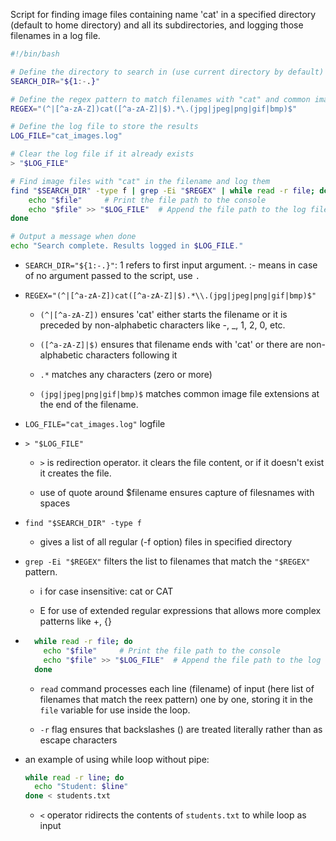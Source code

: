 Script for finding image files containing name 'cat' in a specified directory (default to home directory) and all its subdirectories, and logging those filenames in a log file.
```bash
#!/bin/bash

# Define the directory to search in (use current directory by default)
SEARCH_DIR="${1:-.}"

# Define the regex pattern to match filenames with "cat" and common image file extensions
REGEX="(^|[^a-zA-Z])cat([^a-zA-Z]|$).*\.(jpg|jpeg|png|gif|bmp)$"

# Define the log file to store the results
LOG_FILE="cat_images.log"

# Clear the log file if it already exists
> "$LOG_FILE"

# Find image files with "cat" in the filename and log them
find "$SEARCH_DIR" -type f | grep -Ei "$REGEX" | while read -r file; do
    echo "$file"     # Print the file path to the console
    echo "$file" >> "$LOG_FILE"  # Append the file path to the log file
done

# Output a message when done
echo "Search complete. Results logged in $LOG_FILE."

```

- ```SEARCH_DIR="${1:-.}"```: 1 refers to first input argument. :- means in case of no argument passed to the script, use ```.```

- ```REGEX="(^|[^a-zA-Z])cat([^a-zA-Z]|$).*\\.(jpg|jpeg|png|gif|bmp)$"```

  -  ```(^|[^a-zA-Z])``` ensures 'cat' either starts the filename or it is preceded by non-alphabetic characters like -, _, 1, 2, 0, etc.

  - ```([^a-zA-Z]|$)``` ensures that filename ends with 'cat'  or there are non-alphabetic characters following it

  - ```.*``` matches any characters (zero or more)

  - ```(jpg|jpeg|png|gif|bmp)$``` matches common image file extensions at the end of the filename.

- ```LOG_FILE="cat_images.log"``` logfile

- ```> "$LOG_FILE"```

  - ```>``` is redirection operator. it clears the file content, or if it doesn't exist it creates the file.

  - use of quote around $filename ensures capture of filesnames with spaces
 
- ```find "$SEARCH_DIR" -type f```

  - gives a list of all regular (-f option) files in specified directory

- ```grep -Ei "$REGEX"``` filters the list to filenames that match the ```"$REGEX"``` pattern.

  - i for case insensitive: cat or CAT

  - E for use of extended regular expressions that allows more complex patterns like +, {}
 
- ```bash
    while read -r file; do 
      echo "$file"     # Print the file path to the console
      echo "$file" >> "$LOG_FILE"  # Append the file path to the log file 
    done 
    ```

  - `read` command processes each line (filename) of input (here list of filenames that match the reex pattern) one by one, storing it in the ```file``` variable for use inside the loop.
 
  -  ```-r``` flag ensures that backslashes (\) are treated literally rather than as escape characters
    
- an example of using while loop without pipe:
  ```bash
  while read -r line; do
    echo "Student: $line"
  done < students.txt
  ```
  - ```<``` operator ridirects the contents of ```students.txt``` to while loop as input
